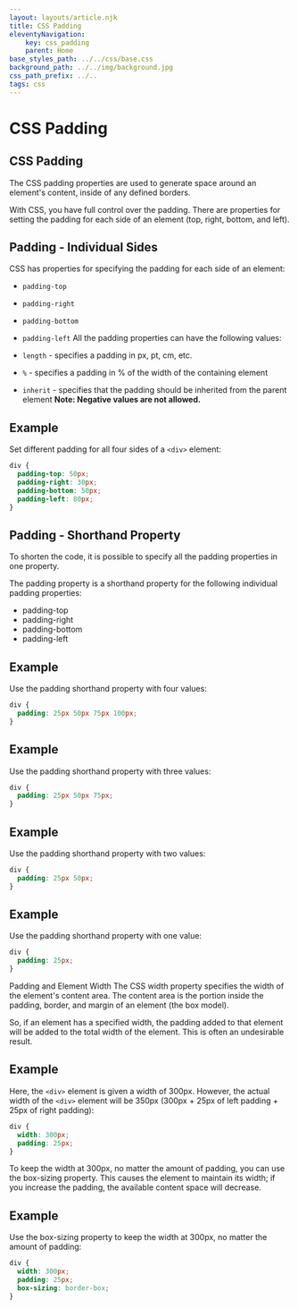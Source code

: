 ```yaml
---
layout: layouts/article.njk
title: CSS Padding
eleventyNavigation:
    key: css_padding
    parent: Home
base_styles_path: ../../css/base.css
background_path: ../../img/background.jpg
css_path_prefix: ../..
tags: css
---
```

# CSS Padding

## CSS Padding
The CSS padding properties are used to generate space around an element's content, inside of any defined borders.

With CSS, you have full control over the padding. There are properties for setting the padding for each side of an element (top, right, bottom, and left).

## Padding - Individual Sides
CSS has properties for specifying the padding for each side of an element:

* `padding-top`
* `padding-right`
* `padding-bottom`
* `padding-left`
All the padding properties can have the following values:

* `length` - specifies a padding in px, pt, cm, etc.
* `%` - specifies a padding in % of the width of the containing element
* `inherit` - specifies that the padding should be inherited from the parent element
<strong>Note: Negative values are not allowed.</strong>

## Example
Set different padding for all four sides of a `<div>` element:
```css
div {
  padding-top: 50px;
  padding-right: 30px;
  padding-bottom: 50px;
  padding-left: 80px;
}
```
## Padding - Shorthand Property
To shorten the code, it is possible to specify all the padding properties in one property.

The padding property is a shorthand property for the following individual padding properties:

* padding-top
* padding-right
* padding-bottom
* padding-left

## Example
Use the padding shorthand property with four values:
```css
div {
  padding: 25px 50px 75px 100px;
}
```
## Example
Use the padding shorthand property with three values: 
```css
div {
  padding: 25px 50px 75px;
}
```
## Example
Use the padding shorthand property with two values: 
```css
div {
  padding: 25px 50px;
}
```
## Example
Use the padding shorthand property with one value: 
```css
div {
  padding: 25px;
}
```
Padding and Element Width
The CSS width property specifies the width of the element's content area. The content area is the portion inside the padding, border, and margin of an element (the box model).

So, if an element has a specified width, the padding added to that element will be added to the total width of the element. This is often an undesirable result.

## Example
Here, the `<div>` element is given a width of 300px. However, the actual width of the `<div>` element will be 350px (300px + 25px of left padding + 25px of right padding):
```css
div {
  width: 300px;
  padding: 25px;
}
```
To keep the width at 300px, no matter the amount of padding, you can use the box-sizing property. This causes the element to maintain its width; if you increase the padding, the available content space will decrease.

## Example
Use the box-sizing property to keep the width at 300px, no matter the amount of padding:
```css
div {
  width: 300px;
  padding: 25px;
  box-sizing: border-box;
}
```